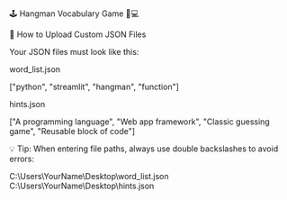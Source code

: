 🕹️ Hangman Vocabulary Game 🧠💻

📘 How to Upload Custom JSON Files

Your JSON files must look like this:

word_list.json

["python", "streamlit", "hangman", "function"]


hints.json

["A programming language", "Web app framework", "Classic guessing game", "Reusable block of code"]


💡 Tip:
When entering file paths, always use double backslashes to avoid errors:

C:\\Users\\YourName\\Desktop\\word_list.json
C:\\Users\\YourName\\Desktop\\hints.json
